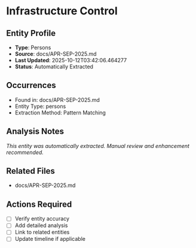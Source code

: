 # Infrastructure Control

## Entity Profile
- **Type**: Persons
- **Source**: docs/APR-SEP-2025.md
- **Last Updated**: 2025-10-12T03:42:06.464277
- **Status**: Automatically Extracted

## Occurrences
- Found in: docs/APR-SEP-2025.md
- Entity Type: persons
- Extraction Method: Pattern Matching

## Analysis Notes
*This entity was automatically extracted. Manual review and enhancement recommended.*

## Related Files
- docs/APR-SEP-2025.md

## Actions Required
- [ ] Verify entity accuracy
- [ ] Add detailed analysis
- [ ] Link to related entities
- [ ] Update timeline if applicable
